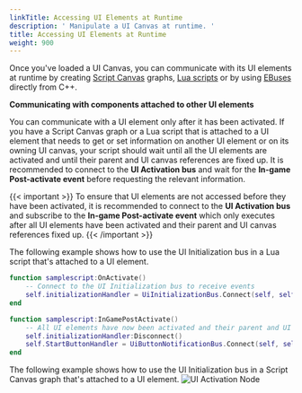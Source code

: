 ```yaml
---
linkTitle: Accessing UI Elements at Runtime
description: ' Manipulate a UI Canvas at runtime. '
title: Accessing UI Elements at Runtime
weight: 900
---
```


Once you've loaded a UI Canvas, you can communicate with its UI elements at runtime by creating [Script Canvas](/docs/user-guide/scripting/script-canvas/get-started) graphs, [Lua scripts](/docs/user-guide/scripting/lua/ebus) or by using [EBuses](/docs/user-guide/programming/ebus) directly from C++.

**Communicating with components attached to other UI elements**

You can communicate with a UI element only after it has been activated. If you have a Script Canvas graph or a Lua script that is attached to a UI element that needs to get or set information on another UI element or on its owning UI canvas, your script should wait until all the UI elements are activated and until their parent and UI canvas references are fixed up. It is recommended to connect to the **UI Activation bus** and wait for the **In-game Post-activate event** before requesting the relevant information.

{{< important >}}
To ensure that UI elements are not accessed before they have been activated, it is recommended to connect to the **UI Activation bus** and subscribe to the **In-game Post-activate event** which only executes after all UI elements have been activated and their parent and UI canvas references fixed up.
{{< /important >}}

The following example shows how to use the UI Initialization bus in a Lua script that's attached to a UI element.

```lua
function samplescript:OnActivate()
    -- Connect to the UI Initialization bus to receive events
    self.initializationHandler = UiInitializationBus.Connect(self, self.entityId);
end

function samplescript:InGamePostActivate()
    -- All UI elements have now been activated and their parent and UI canvas references fixed up
    self.initializationHandler:Disconnect()
    self.StartButtonHandler = UiButtonNotificationBus.Connect(self, self.Properties.StartButton)
end
```

The following example shows how to use the UI Initialization bus in a Script Canvas graph that's attached to a UI element.
![UI Activation Node](/images/user-guide/interactivity/user-interface/editor/ui-initialization-sc.png)
